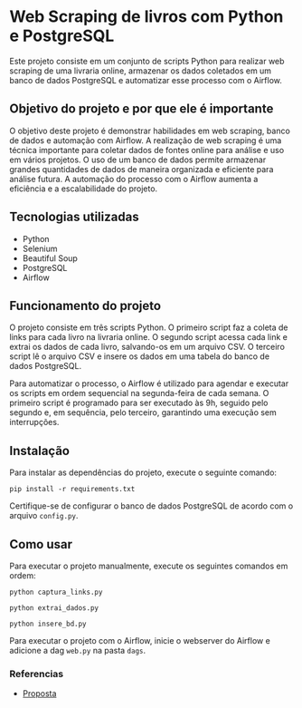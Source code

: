 # Web Scraping de livros com Python e PostgreSQL

Este projeto consiste em um conjunto de scripts Python para realizar web scraping de uma livraria online, armazenar os dados coletados em um banco de dados PostgreSQL e automatizar esse processo com o Airflow.

## Objetivo do projeto e por que ele é importante

O objetivo deste projeto é demonstrar habilidades em web scraping, banco de dados e automação com Airflow. A realização de web scraping é uma técnica importante para coletar dados de fontes online para análise e uso em vários projetos. O uso de um banco de dados permite armazenar grandes quantidades de dados de maneira organizada e eficiente para análise futura. A automação do processo com o Airflow aumenta a eficiência e a escalabilidade do projeto.

## Tecnologias utilizadas

-   Python
-   Selenium
-   Beautiful Soup
-   PostgreSQL
-   Airflow

## Funcionamento do projeto

O projeto consiste em três scripts Python. O primeiro script faz a coleta de links para cada livro na livraria online. O segundo script acessa cada link e extrai os dados de cada livro, salvando-os em um arquivo CSV. O terceiro script lê o arquivo CSV e insere os dados em uma tabela do banco de dados PostgreSQL.

Para automatizar o processo, o Airflow é utilizado para agendar e executar os scripts em ordem sequencial na segunda-feira de cada semana. O primeiro script é programado para ser executado às 9h, seguido pelo segundo e, em sequência, pelo terceiro, garantindo uma execução sem interrupções.

## Instalação

Para instalar as dependências do projeto, execute o seguinte comando:

`pip install -r requirements.txt`

Certifique-se de configurar o banco de dados PostgreSQL de acordo com o arquivo `config.py`.

## Como usar

Para executar o projeto manualmente, execute os seguintes comandos em ordem:

~~~ 
python captura_links.py
~~~
~~~
python extrai_dados.py
~~~
~~~
python insere_bd.py
~~~

Para executar o projeto com o Airflow, inicie o webserver do Airflow e adicione a dag `web.py` na pasta `dags`.



### Referencias
* [Proposta](https://medium.com/@meigarom/o-projeto-de-data-engineering-para-o-seu-portf%C3%B3lio-c186c7191823)